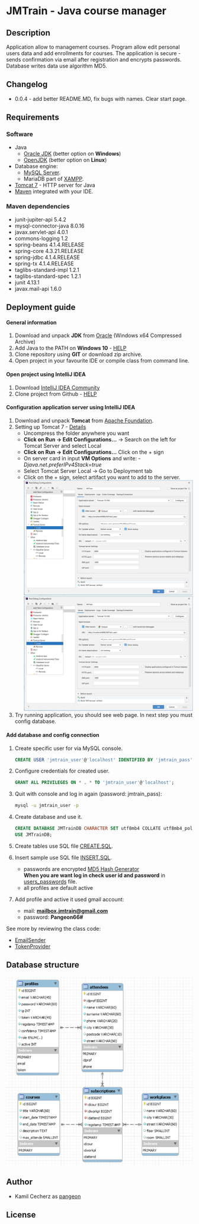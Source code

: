 # JMTrain - Java course manager

## Description

Application allow to management courses. Program allow edit personal users data and add enrollments for courses. 
The application is secure - sends confirmation via email after registration and encrypts passwords. Database writes 
data use algorithm MD5.

## Changelog
* 0.0.4 - add better README.MD, fix bugs with names. Clear start page.
## Requirements

### Software

* Java
    * [Oracle JDK](https://www.oracle.com/java/technologies/javase-jdk15-downloads.html) (better option on **Windows**)
    * [OpenJDK](https://openjdk.java.net/install/) (better option on **Linux**)
* Database engine:
    * [MySQL Server](https://dev.mysql.com/downloads/windows/installer/8.0.html).
    * MariaDB part of [XAMPP](https://www.apachefriends.org/pl/download.html).
* [Tomcat 7](https://tomcat.apache.org/download-70.cgi) - HTTP server for Java
* [Maven](http://maven.apache.org/download.cgi) integrated with your IDE.

### Maven dependencies

* junit-jupiter-api 5.4.2
* mysql-connector-java 8.0.16
* javax.servlet-api 4.0.1
* commons-logging 1.2
* spring-beans 4.1.4.RELEASE
* spring-core 4.3.21.RELEASE
* spring-jdbc 4.1.4.RELEASE
* spring-tx 4.1.4.RELEASE
* taglibs-standard-impl 1.2.1
* taglibs-standard-spec 1.2.1
* junit 4.13.1
* javax.mail-api 1.6.0

## Deployment guide
#### General information
1) Download and unpack **JDK** from 
[Oracle](https://www.oracle.com/java/technologies/javase-jdk15-downloads.html)
(Windows x64 Compressed Archive)
2) Add Java to the PATH on **Windows 10** - [HELP](https://www.architectryan.com/2018/03/17/add-to-the-path-on-windows-10)
3) Clone repository using **GIT** or download zip archive.
4) Open project in your favourite IDE or compile class from command line.

#### Open project using IntelliJ IDEA
1) Download [IntelliJ IDEA Community](https://www.jetbrains.com/idea/)
2) Clone project from Github - [HELP](https://www.jetbrains.com/help/idea/manage-projects-hosted-on-github.html)

#### Configuration application server using IntelliJ IDEA
1) Download and unpack **Tomcat** from 
[Apache Foundation](https://tomcat.apache.org/download-70.cgi).
2) Setting up Tomcat 7 - [Details](https://federicoponte.wordpress.com/2013/08/02/setting-up-tomcat-7-with-intellij-idea/)
    * Uncompress the folder anywhere you want
    * **Click on Run -> Edit Configurations…**
    -> Search on the left for Tomcat Server and select Local
    * **Click on Run -> Edit Configurations…** Click on the + sign
    * On server card in input **VM Options** and write: *-Djava.net.preferIPv4Stack=true*
    * Select Tomcat Server Local -> Go to Deployment tab
    * Click on the + sign, select artifact you want to add to the server.
    ![Screen 1](readme-img/1.png) ![Screen 2](readme-img/1.png) 
3) Try running application, you should see web page. In next step you must config database.

#### Add database and config connection
1) Create specific user for via MySQL console.

    ```SQL
    CREATE USER 'jmtrain_user'@'localhost' IDENTIFIED BY 'jmtrain_pass';
    ```
2) Configure credentials for created user.

    ```SQL
   GRANT ALL PRIVILEGES ON * . * TO 'jmtrain_user'@'localhost';
    ```
3) Quit with console and log in again (password: jmtrain_pass):
    ```cmd
   mysql -u jmtrain_user -p
    ```
3) Create database and use it.

    ```SQL
   CREATE DATABASE JMTrainDB CHARACTER SET utf8mb4 COLLATE utf8mb4_polish_ci;
   USE JMTrainDB;
    ```    
3) Create tables use SQL file [CREATE.SQL](sql/scripts/CREATE.sql).
4) Insert sample use SQL file [INSERT.SQL](sql/scripts/INSERT.sql).
    *  passwords are encrypted [MD5 Hash Generator](https://www.md5hashgenerator.com/)
    <br /> **When you are want log in check user id and password** in [users_passwords](sql/conf/users_passwords) file.
    * all profiles are default active 
6) Add profile and active it used gmail account:
    * mail: **mailbox.jmtrain@gmail.com**
    * password: **Pangeon66#**

See more by reviewing the class code: 
* [EmailSender](src/main/java/san/jee/cecherz/util/EmailSender.java) 
* [TokenProvider](src/main/java/san/jee/cecherz/util/TokenProvider.java)

## Database structure
![database schemat](readme-img/diagram_jmtraindb.PNG)

## Author

* Kamil Cecherz as [pangeon](https://cecherz.pl)

## License


